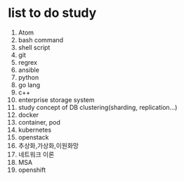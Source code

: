 # list to do study

1. Atom
2. bash command
3. shell script
4. git
5. regrex
6. ansible
7. python
8. go lang
9. c++
10. enterprise storage system
11. study concept of DB clustering(sharding, replication...)
12. docker
13. container, pod
14. kubernetes
15. openstack
16. 추상화,가상화,이원화망
17. 네트워크 이론
18. MSA
19. openshift
